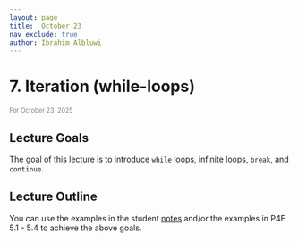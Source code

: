 ```yaml
---
layout: page
title:  October 23
nav_exclude: true
author: Ibrahim Albluwi
---
```


# **7.** Iteration (while-loops)
<span style="font-size: 0.8em; font-weight: normal; color: gray;">For October 23, 2025</span>

## Lecture Goals

The goal of this lecture is to introduce `while` loops, infinite loops, `break`, and `continue`.

## Lecture Outline

You can use the examples in the student [notes](/11102-f25/lessons/while-loops) and/or the examples in P4E 5.1 - 5.4 to achieve the above goals.